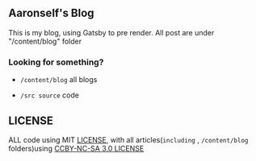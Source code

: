## Aaronself's Blog
This is my blog, using Gatsby to pre render. All post are under "/content/blog" folder

### Looking for something?
- `/content/blog` all blogs

- `/src source` code

## LICENSE
ALL code using MIT [LICENSE](https://github.com/Aaronself/Aaronself_74.github.io/blob/master/LICENSE), with all articles(`including` , `/content/blog` folders)using [CCBY-NC-SA 3.0 LICENSE](https://creativecommons.org/licenses/by-nc-sa/3.0/)
